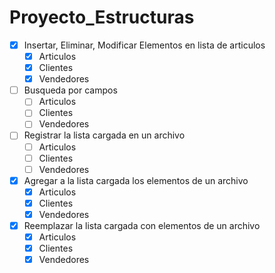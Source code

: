 # Proyecto_Estructuras

- [x] Insertar, Eliminar, Modificar Elementos en lista de articulos
    - [x] Articulos
    - [x] Clientes
    - [x] Vendedores

- [ ] Busqueda por campos
    - [ ] Articulos
    - [ ] Clientes
    - [ ] Vendedores
- [ ] Registrar la lista cargada en un archivo
    - [ ] Articulos
    - [ ] Clientes
    - [ ] Vendedores
- [x] Agregar a la lista cargada los elementos de un archivo
    - [x] Articulos
    - [x] Clientes
    - [x] Vendedores
- [x] Reemplazar la lista cargada con elementos de un archivo
    - [x] Articulos
    - [x] Clientes
    - [x] Vendedores
